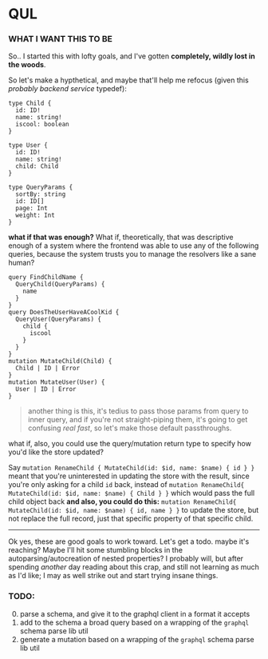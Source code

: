 # QUL

### WHAT I WANT THIS TO BE

So.. I started this with lofty goals, and I've gotten **completely, wildly lost in the woods**.

So let's make a hypthetical, and maybe that'll help me refocus (given this _probably backend service_ typedef):

```
type Child {
  id: ID!
  name: string!
  iscool: boolean
}

type User {
  id: ID!
  name: string!
  child: Child
}

type QueryParams {
  sortBy: string
  id: ID[]
  page: Int
  weight: Int
}
```

**what if that was enough?**
What if, theoretically, that was descriptive enough of a system where the frontend was able to use any of the following queries, because the system trusts you to manage the resolvers like a sane human?

```
query FindChildName {
  QueryChild(QueryParams) {
    name
  }
}
query DoesTheUserHaveACoolKid {
  QueryUser(QueryParams) {
    child {
      iscool
    }
  }
}
mutation MutateChild(Child) {
  Child | ID | Error
}
mutation MutateUser(User) {
  User | ID | Error
}
```

> another thing is this, it's tedius to pass those params from query to inner query, and if you're not straight-piping them, it's going to get confusing _real fast_, so let's make those default passthroughs.

what if, also, you could use the query/mutation return type to specify how you'd like the store updated?

Say `mutation RenameChild { MutateChild(id: $id, name: $name) { id } }`
meant that you're uninterested in updating the store with the result, since you're only asking for a child `id` back, instead of
`mutation RenameChild{ MutateChild(id: $id, name: $name) { Child } }`
which would pass the full child object back **and also, you could do this:**
`mutation RenameChild{ MutateChild(id: $id, name: $name) { id, name } }`
to update the store, but not replace the full record, just that specific property of that specific child.

---

Ok yes, these are good goals to work toward. Let's get a todo.
maybe it's reaching? Maybe I'll hit some stumbling blocks in the autoparsing/autocreation of nested properties? I probably will, but after spending _another_ day reading about this crap, and still not learning as much as I'd like; I may as well strike out and start trying insane things.

### TODO:

0.  parse a schema, and give it to the graphql client in a format it accepts
1.  add to the schema a broad query based on a wrapping of the `graphql` schema parse lib util
1.  generate a mutation based on a wrapping of the `graphql` schema parse lib util
